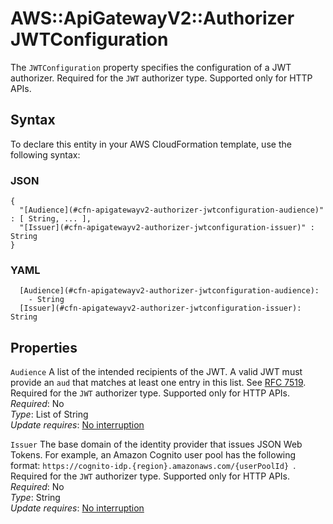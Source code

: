 # AWS::ApiGatewayV2::Authorizer JWTConfiguration<a name="aws-properties-apigatewayv2-authorizer-jwtconfiguration"></a>

The `JWTConfiguration` property specifies the configuration of a JWT authorizer\. Required for the `JWT` authorizer type\. Supported only for HTTP APIs\.

## Syntax<a name="aws-properties-apigatewayv2-authorizer-jwtconfiguration-syntax"></a>

To declare this entity in your AWS CloudFormation template, use the following syntax:

### JSON<a name="aws-properties-apigatewayv2-authorizer-jwtconfiguration-syntax.json"></a>

```
{
  "[Audience](#cfn-apigatewayv2-authorizer-jwtconfiguration-audience)" : [ String, ... ],
  "[Issuer](#cfn-apigatewayv2-authorizer-jwtconfiguration-issuer)" : String
}
```

### YAML<a name="aws-properties-apigatewayv2-authorizer-jwtconfiguration-syntax.yaml"></a>

```
  [Audience](#cfn-apigatewayv2-authorizer-jwtconfiguration-audience): 
    - String
  [Issuer](#cfn-apigatewayv2-authorizer-jwtconfiguration-issuer): String
```

## Properties<a name="aws-properties-apigatewayv2-authorizer-jwtconfiguration-properties"></a>

`Audience`  <a name="cfn-apigatewayv2-authorizer-jwtconfiguration-audience"></a>
A list of the intended recipients of the JWT\. A valid JWT must provide an `aud` that matches at least one entry in this list\. See [RFC 7519](https://tools.ietf.org/html/rfc7519#section-4.1.3)\. Required for the `JWT` authorizer type\. Supported only for HTTP APIs\.  
*Required*: No  
*Type*: List of String  
*Update requires*: [No interruption](https://docs.aws.amazon.com/AWSCloudFormation/latest/UserGuide/using-cfn-updating-stacks-update-behaviors.html#update-no-interrupt)

`Issuer`  <a name="cfn-apigatewayv2-authorizer-jwtconfiguration-issuer"></a>
The base domain of the identity provider that issues JSON Web Tokens\. For example, an Amazon Cognito user pool has the following format: `https://cognito-idp.{region}.amazonaws.com/{userPoolId} `\. Required for the `JWT` authorizer type\. Supported only for HTTP APIs\.  
*Required*: No  
*Type*: String  
*Update requires*: [No interruption](https://docs.aws.amazon.com/AWSCloudFormation/latest/UserGuide/using-cfn-updating-stacks-update-behaviors.html#update-no-interrupt)